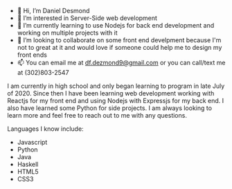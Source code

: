 - 👋 Hi, I’m Daniel Desmond
- 👀 I’m interested in Server-Side web development
- 🌱 I’m currently learning to use Nodejs for back end development and working on multiple projects with it
- 💞️ I’m looking to collaborate on some front end develpment because I'm not to great at it and would love if someone could help me to design my front ends
- 📫 You can email me at df.dezmond9@gmail.com or you can call/text me at (302)803-2547

I am currently in high school and only began learning to program in late July of 2020. Since then I have been learning web development working with Reactjs for my
front end and using Nodejs with Expressjs for my back end. I also have learned some Python for side projects. I am always looking to learn more and feel free to 
reach out to me with any questions.

Languages I know include:
* Javascript
* Python
* Java
* Haskell
* HTML5
* CSS3

<!---
dezy-x2/dezy-x2 is a ✨ special ✨ repository because its `README.md` (this file) appears on your GitHub profile.
You can click the Preview link to take a look at your changes.
--->
